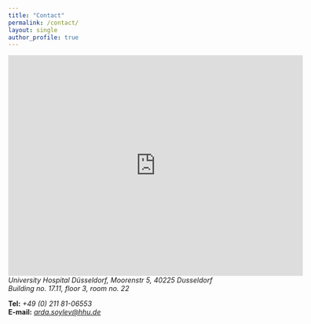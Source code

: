 ```yaml
---
title: "Contact"
permalink: /contact/
layout: single
author_profile: true
---
```




<iframe src="https://www.google.com/maps/embed?pb=!1m18!1m12!1m3!1d2500.2135554025454!2d6.784423638554521!3d51.196716514363445!2m3!1f0!2f0!3f0!3m2!1i1024!2i768!4f13.1!3m3!1m2!1s0x0%3A0x3704d4db46eed35f!2zNTHCsDExJzUwLjkiTiA2wrA0NycxMC4zIkU!5e0!3m2!1sen!2sde!4v1661953614468!5m2!1sen!2sde" width="600" height="450" style="border:0;" allowfullscreen="" loading="lazy" referrerpolicy="no-referrer-when-downgrade"></iframe>

<br>
<i>University Hospital Düsseldorf, Moorenstr 5, 40225 Dusseldorf <br>
Building no. 17.11, floor 3, room no. 22</i>

<b>Tel:</b> <i>+49 (0) 211 81-06553</i> <br>
<b>E-mail:</b> <i>arda.soylev@hhu.de</i>
